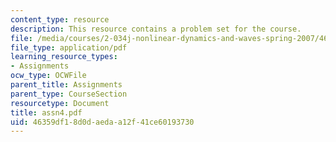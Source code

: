 ```yaml
---
content_type: resource
description: This resource contains a problem set for the course.
file: /media/courses/2-034j-nonlinear-dynamics-and-waves-spring-2007/46359df18d0daedaa12f41ce60193730_assn4.pdf
file_type: application/pdf
learning_resource_types:
- Assignments
ocw_type: OCWFile
parent_title: Assignments
parent_type: CourseSection
resourcetype: Document
title: assn4.pdf
uid: 46359df1-8d0d-aeda-a12f-41ce60193730
---
```

